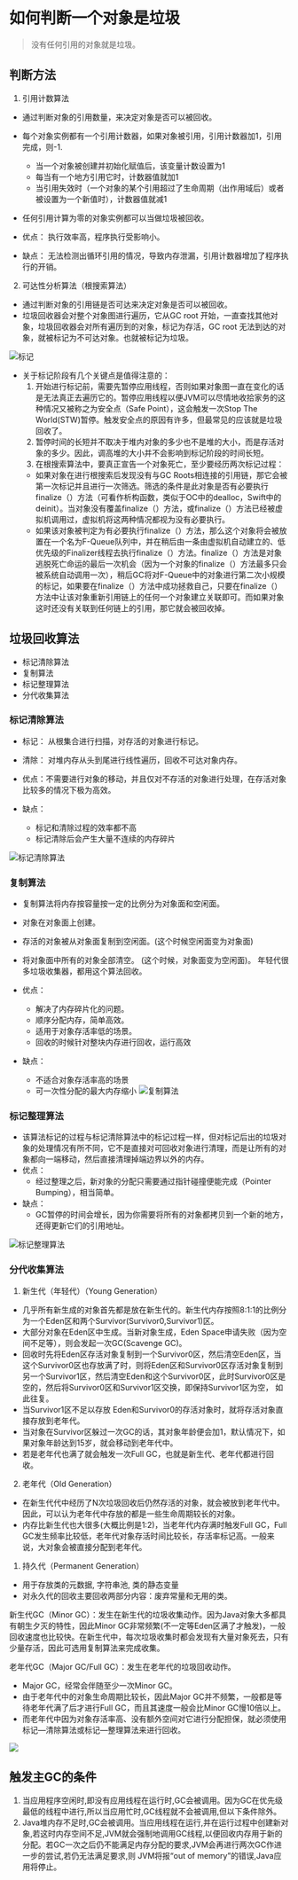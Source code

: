 # 如何判断一个对象是垃圾
> 没有任何引用的对象就是垃圾。

## 判断方法
1. 引用计数算法
- 通过判断对象的引用数量，来决定对象是否可以被回收。
- 每个对象实例都有一个引用计数器，如果对象被引用，引用计数器加1，引用完成，则-1.
  - 当一个对象被创建并初始化赋值后，该变量计数设置为1
  - 每当有一个地方引用它时，计数器值就加1
  - 当引用失效时（一个对象的某个引用超过了生命周期（出作用域后）或者被设置为一个新值时），计数器值就减1
- 任何引用计算为零的对象实例都可以当做垃圾被回收。

- 优点： 执行效率高，程序执行受影响小。
- 缺点： 无法检测出循环引用的情况，导致内存泄漏，引用计数器增加了程序执行的开销。


2. 可达性分析算法（根搜索算法）
- 通过判断对象的引用链是否可达来决定对象是否可以被回收。
- 垃圾回收器会对整个对象图进行遍历，它从GC root 开始，一直查找其他对象，垃圾回收器会对所有遍历到的对象，标记为存活，GC root 无法到达的对象，就被标记为不可达对象。也就被标记为垃圾。

![标记](https://upload-images.jianshu.io/upload_images/3789193-db98b5d3a266c24d.png?imageMogr2/auto-orient/strip|imageView2/2/format/webp)
- 关于标记阶段有几个关键点是值得注意的：
  1. 开始进行标记前，需要先暂停应用线程，否则如果对象图一直在变化的话是无法真正去遍历它的。暂停应用线程以便JVM可以尽情地收拾家务的这种情况又被称之为安全点（Safe Point），这会触发一次Stop The World(STW)暂停。触发安全点的原因有许多，但最常见的应该就是垃圾回收了。
  2. 暂停时间的长短并不取决于堆内对象的多少也不是堆的大小，而是存活对象的多少。因此，调高堆的大小并不会影响到标记阶段的时间长短。
  3. 在根搜索算法中，要真正宣告一个对象死亡，至少要经历两次标记过程：
    -  如果对象在进行根搜索后发现没有与GC Roots相连接的引用链，那它会被第一次标记并且进行一次筛选。筛选的条件是此对象是否有必要执行 finalize（）方法（可看作析构函数，类似于OC中的dealloc，Swift中的deinit）。当对象没有覆盖finalize（）方法，或finalize（）方法已经被虚拟机调用过，虚拟机将这两种情况都视为没有必要执行。
    - 如果该对象被判定为有必要执行finalize（）方法，那么这个对象将会被放置在一个名为F-Queue队列中，并在稍后由一条由虚拟机自动建立的、低优先级的Finalizer线程去执行finalize（）方法。finalize（）方法是对象逃脱死亡命运的最后一次机会（因为一个对象的finalize（）方法最多只会被系统自动调用一次），稍后GC将对F-Queue中的对象进行第二次小规模的标记，如果要在finalize（）方法中成功拯救自己，只要在finalize（）方法中让该对象重新引用链上的任何一个对象建立关联即可。而如果对象这时还没有关联到任何链上的引用，那它就会被回收掉。

## 垃圾回收算法
- 标记清除算法
- 复制算法
- 标记整理算法
- 分代收集算法

### 标记清除算法
- 标记： 从根集合进行扫描，对存活的对象进行标记。
- 清除： 对堆内存从头到尾进行线性遍历，回收不可达对象内存。

- 优点：不需要进行对象的移动，并且仅对不存活的对象进行处理，在存活对象比较多的情况下极为高效。
- 缺点：
  - 标记和清除过程的效率都不高
  - 标记清除后会产生大量不连续的内存碎片

![标记清除算法](https://upload-images.jianshu.io/upload_images/3789193-05ac8d99f632c6c7.png?imageMogr2/auto-orient/strip|imageView2/2/format/webp)

### 复制算法
- 复制算法将内存按容量按一定的比例分为对象面和空闲面。
- 对象在对象面上创建。
- 存活的对象被从对象面复制到空闲面。(这个时候空闲面变为对象面)
- 将对象面中所有的对象全部清空。 (这个时候，对象面变为空闲面)。 年轻代很多垃圾收集器，都用这个算法回收。

- 优点：
  - 解决了内存碎片化的问题。
  - 顺序分配内存，简单高效。
  - 适用于对象存活率低的场景。
  - 回收的时候针对整块内存进行回收，运行高效
- 缺点： 
  - 不适合对象存活率高的场景
  - 可一次性分配的最大内存缩小
![复制算法](https://upload-images.jianshu.io/upload_images/3789193-f3564647800ab93c.png?imageMogr2/auto-orient/strip|imageView2/2/format/webp)


### 标记整理算法
- 该算法标记的过程与标记清除算法中的标记过程一样，但对标记后出的垃圾对象的处理情况有所不同，它不是直接对可回收对象进行清理，而是让所有的对象都向一端移动，然后直接清理掉端边界以外的内存。
- 优点：
  - 经过整理之后，新对象的分配只需要通过指针碰撞便能完成（Pointer Bumping），相当简单。
- 缺点：
  - GC暂停的时间会增长，因为你需要将所有的对象都拷贝到一个新的地方，还得更新它们的引用地址。

![标记整理算法](https://upload-images.jianshu.io/upload_images/3789193-27c645c7700f687b.png?imageMogr2/auto-orient/strip|imageView2/2/format/webp)



### 分代收集算法
1. 新生代（年轻代）（Young Generation）
- 几乎所有新生成的对象首先都是放在新生代的。新生代内存按照8:1:1的比例分为一个Eden区和两个Survivor(Survivor0,Survivor1)区。
- 大部分对象在Eden区中生成。当新对象生成，Eden Space申请失败（因为空间不足等），则会发起一次GC(Scavenge GC)。
- 回收时先将Eden区存活对象复制到一个Survivor0区，然后清空Eden区，当这个Survivor0区也存放满了时，则将Eden区和Survivor0区存活对象复制到另一个Survivor1区，然后清空Eden和这个Survivor0区，此时Survivor0区是空的，然后将Survivor0区和Survivor1区交换，即保持Survivor1区为空， 如此往复。
- 当Survivor1区不足以存放 Eden和Survivor0的存活对象时，就将存活对象直接存放到老年代。
- 当对象在Survivor区躲过一次GC的话，其对象年龄便会加1，默认情况下，如果对象年龄达到15岁，就会移动到老年代中。
- 若是老年代也满了就会触发一次Full GC，也就是新生代、老年代都进行回收。

2. 老年代（Old Generation）
- 在新生代代中经历了N次垃圾回收后仍然存活的对象，就会被放到老年代中。因此，可以认为老年代中存放的都是一些生命周期较长的对象。
- 内存比新生代也大很多(大概比例是1:2)，当老年代内存满时触发Full GC，Full GC发生频率比较低，老年代对象存活时间比较长，存活率标记高。一般来说，大对象会被直接分配到老年代。

1. 持久代（Permanent Generation）
- 用于存放类的元数据, 字符串池, 类的静态变量
- 对永久代的回收主要回收两部分内容：废弃常量和无用的类。


新生代GC（Minor GC）：发生在新生代的垃圾收集动作。因为Java对象大多都具有朝生夕灭的特性，因此Minor GC非常频繁(不一定等Eden区满了才触发)，一般回收速度也比较快。在新生代中，每次垃圾收集时都会发现有大量对象死去，只有少量存活，因此可选用复制算法来完成收集。

老年代GC（Major GC/Full GC）：发生在老年代的垃圾回收动作。
- Major GC，经常会伴随至少一次Minor GC。
- 由于老年代中的对象生命周期比较长，因此Major GC并不频繁，一般都是等待老年代满了后才进行Full GC，而且其速度一般会比Minor GC慢10倍以上。
- 而老年代中因为对象存活率高、没有额外空间对它进行分配担保，就必须使用标记—清除算法或标记—整理算法来进行回收。

![](https://upload-images.jianshu.io/upload_images/3789193-1be27c1633ad2eeb.png?imageMogr2/auto-orient/strip|imageView2/2/format/webp)

## 触发主GC的条件
1. 当应用程序空闲时,即没有应用线程在运行时,GC会被调用。因为GC在优先级最低的线程中进行,所以当应用忙时,GC线程就不会被调用,但以下条件除外。
2. Java堆内存不足时,GC会被调用。当应用线程在运行,并在运行过程中创建新对象,若这时内存空间不足,JVM就会强制地调用GC线程,以便回收内存用于新的分配。若GC一次之后仍不能满足内存分配的要求,JVM会再进行两次GC作进一步的尝试,若仍无法满足要求,则 JVM将报“out of memory”的错误,Java应用将停止。
